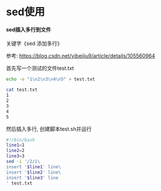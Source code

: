 # sed使用

#### sed插入多行到文件

关键字《sed 添加多行》

参考: https://blog.csdn.net/yibeijiu9/article/details/105560964

首先写一个测试的文件test.txt
```bash
echo -e "1\n2\n3\n4\n5" > test.txt

cat test.txt 
1
2
3
4
5
```

然后插入多行, 创建脚本test.sh并运行
```bash
#!/bin/bash
line1=1
line2=2
line3=3
sed -i '/2/i\
insert '$line1' line\
insert '$line2' line\
insert '$line3' line
' test.txt
```
